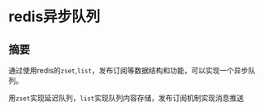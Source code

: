 # redis异步队列

## 摘要

通过使用redis的`zset`,`list`，发布订阅等数据结构和功能，可以实现一个异步队列。

用`zset`实现延迟队列，`list`实现队列内容存储，发布订阅机制实现消息推送

